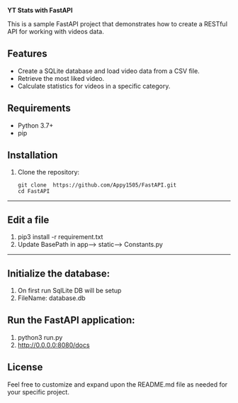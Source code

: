 **YT Stats with FastAPI**

This is a sample FastAPI project that demonstrates how to create a RESTful API for working with videos data.


## Features

- Create a SQLite database and load video data from a CSV file.
- Retrieve the most liked video.
- Calculate statistics for videos in a specific category.

## Requirements

- Python 3.7+
- pip

## Installation

1. Clone the repository:

   ```shell
   git clone  https://github.com/Appy1505/FastAPI.git
   cd FastAPI

---

## Edit a file

1. pip3 install -r requirement.txt
2. Update BasePath in app--> static--> Constants.py

---

## Initialize the database:
1. On first run SqlLite DB will be setup 
2. FileName: database.db 


## Run the FastAPI application:
1. python3 run.py
2. http://0.0.0.0:8080/docs


## License
Feel free to customize and expand upon the README.md file as needed for your specific project.
